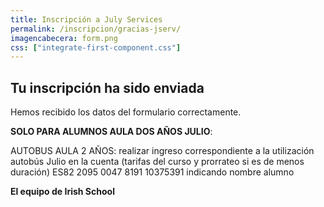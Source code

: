 ```yaml
---
title: Inscripción a July Services
permalink: /inscripcion/gracias-jserv/
imagencabecera: form.png
css: ["integrate-first-component.css"]
---
```


## Tu inscripción ha sido enviada

Hemos recibido los datos del formulario correctamente.

**SOLO PARA ALUMNOS AULA DOS AÑOS JULIO**:

AUTOBUS AULA 2 AÑOS:
realizar ingreso correspondiente a la utilización autobús Julio en la cuenta (tarifas del curso y prorrateo si es de menos duración) ES82 2095 0047 8191 10375391 indicando nombre alumno

**El equipo de Irish School**
